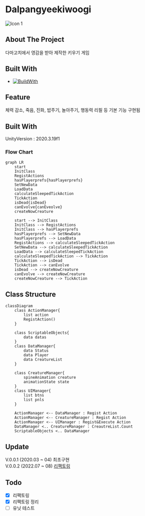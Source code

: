# Dalpangyeekiwoogi



![Icon 1](D:\unityWorks\Dalpangyeekiwoogi\readmeImage.jpg)



## About The Project

다마고치에서 영감을 받아 제작한 키우기 게임



## Built With

- [![BuildWith](https://img.shields.io/badge/Unity-2020.3.19f1-green)](https://unity3d.com/kr/unity/whats-new/2020.3.19)



## Feature

체력 감소, 죽음, 진화, 밥주기, 놀아주기, 행동력 리필 등 기본 기능 구현됨




## Built With

UnityVersion : 2020.3.19f1

### Flow Chart

```mermaid
graph LR
	start
	InitClass
	RegistActions
	hasPlayerprefs{hasPlayerprefs}
	SetNewData
	LoadData
	calculateSleepedTickAction
	TickAction 
    isDead{isDead}
    canEvolve{canEveolve}
    createNowCreature
    
    start --> InitClass
    InitClass --> RegistActions
    InitClass --> hasPlayerprefs
    hasPlayerprefs --> SetNewData
    hasPlayerprefs --> LoadData
    RegistActions --> calculateSleepedTickAction
    SetNewData --> calculateSleepedTickAction
    LoadData --> calculateSleepedTickAction
    calculateSleepedTickAction --> TickAction
    TickAction --> isDead
    TickAction --> canEvolve
    isDead --> createNowCreature
    canEvolve --> createNowCreature
    createNowCreature --> TickAction
```





## Class Structure

```mermaid
classDiagram
	class ActionManager{
		list action
		RegistAction()
	}
	
	class ScriptableObjects{
		data datas
	}
	class DataManager{
		data Status
		data Player
		data CreatureList
	}
	
	class CreatureManager{
		spineAnimation creature
		animationState state
	}
	class UIManager{
		list btns
		list pnls 
	}
	
	ActionManager <-- DataManager : Regist Action
	ActionManager <-- CreatureManager : Regist Action
	ActionManager <-- UIManager : Regist&Execute Action
	DataManager <.. CreatureManager : CreautreList.Count
	ScriptableObjects <.. DataManager
```






## Update

V.0.0.1 (2020.03 ~ 04) 최초구현  
V.0.0.2 (2022.07 ~ 08) [리팩토링](https://baeknothing.tistory.com/66?category=1060113)



## Todo 

- [x] 리팩토링  
- [x] 리팩토링 정리  
- [ ] 유닛 테스트  
